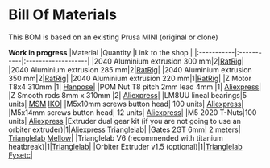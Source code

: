 # Bill Of Materials 

This BOM is based on an existing Prusa MINI (original or clone)

**Work in progress**
|Material   |Quantity   |Link to the shop   |
|:-----------|:-----------|:-------------------|
|2040 Aluminium extrusion 300 mm|2|[RatRig](https://www.ratrig.com/)|
|2040 Aluminium extrusion 285 mm|2|[RatRig](https://www.ratrig.com/)|
|2040 Aluminium extrusion 350 mm|2|[RatRig](https://www.ratrig.com/)|
|2040 Aluminium extrusion 220 mm|1|[RatRig](https://www.ratrig.com/)|
|Z Motor T8x4 310mm |1| [Hanpose](https://s.click.aliexpress.com/e/_9z0dNt)|
|POM Nut T8 pitch 2mm lead 4mm |1| [Aliexpress](https://s.click.aliexpress.com/e/_ACQ5J9)|
|Z Smooth rods 8mm x 310mm |2| [Aliexpress](https://s.click.aliexpress.com/e/_AsSzsn)|
|LM8UU lineal bearings|5 units| [MSM](https://es.aliexpress.com/item/32815449673.html?gatewayAdapt=glo2esp&spm=a2g0o.order_list.0.0.17f6194d4a26HB) [IKO](https://s.click.aliexpress.com/e/_AbEZ5D)|
|M5x10mm screws button head| 100 units| [Aliexpress](https://s.click.aliexpress.com/e/_9zNDrd)|
|M5x14mm screws button head| 12 units| [Aliexpress](https://s.click.aliexpress.com/e/_9zNDrd)|
|M5 2020 T-Nuts|100 units| [Aliexpress](https://s.click.aliexpress.com/e/_AplLX5)
|Extruder dual gear kit (if you are not going to use an orbiter extruder)|1|[Aliexpress](https://s.click.aliexpress.com/e/_9iUO1z) [Trianglelab](https://s.click.aliexpress.com/e/_9gQo15)|
|Gates 2GT 6mm| 2 meters| [Trianglelab](https://s.click.aliexpress.com/e/_APBTPN) [Mellow](https://s.click.aliexpress.com/e/_AgdeWn)|
|Trianglelab V6 (recommended with titanium heatbreak)|1|[Trianglelab](http://s.click.aliexpress.com/e/_d7cz9Kp)|
|Orbiter Extruder v1.5 (optional)|1|[Trianglelab](https://s.click.aliexpress.com/e/_A38RT9) [Fysetc](https://s.click.aliexpress.com/e/_ALcYh5)|

